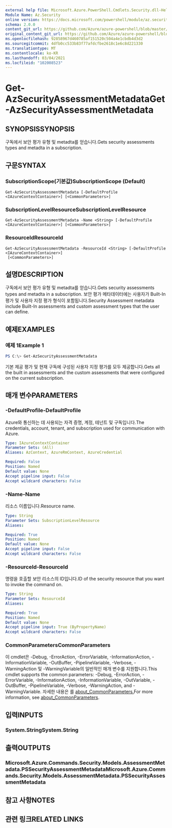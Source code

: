 ```yaml
---
external help file: Microsoft.Azure.PowerShell.Cmdlets.Security.dll-Help.xml
Module Name: Az.Security
online version: https://docs.microsoft.com/powershell/module/az.security/Get-AzSecurityAssessmentMetadata
schema: 2.0.0
content_git_url: https://github.com/Azure/azure-powershell/blob/master/src/Security/Security/help/Get-AzSecurityAssessmentMetadata.md
original_content_git_url: https://github.com/Azure/azure-powershell/blob/master/src/Security/Security/help/Get-AzSecurityAssessmentMetadata.md
ms.openlocfilehash: 92858967d460785af151520c504a4e1cbdb4d3d2
ms.sourcegitcommit: 4dfb0cc533b83f77afdcfbe2618c1e6c8d221330
ms.translationtype: MT
ms.contentlocale: ko-KR
ms.lasthandoff: 03/04/2021
ms.locfileid: "102008523"
---
```

# <span data-ttu-id="82a82-101">Get-AzSecurityAssessmentMetadata</span><span class="sxs-lookup"><span data-stu-id="82a82-101">Get-AzSecurityAssessmentMetadata</span></span>

## <span data-ttu-id="82a82-102">SYNOPSIS</span><span class="sxs-lookup"><span data-stu-id="82a82-102">SYNOPSIS</span></span>
<span data-ttu-id="82a82-103">구독에서 보안 평가 유형 및 metadta를 얻습니다.</span><span class="sxs-lookup"><span data-stu-id="82a82-103">Gets security assessments types and metadta in a subscription.</span></span>

## <span data-ttu-id="82a82-104">구문</span><span class="sxs-lookup"><span data-stu-id="82a82-104">SYNTAX</span></span>

### <span data-ttu-id="82a82-105">SubscriptionScope(기본값)</span><span class="sxs-lookup"><span data-stu-id="82a82-105">SubscriptionScope (Default)</span></span>
```
Get-AzSecurityAssessmentMetadata [-DefaultProfile <IAzureContextContainer>] [<CommonParameters>]
```

### <span data-ttu-id="82a82-106">SubscriptionLevelResource</span><span class="sxs-lookup"><span data-stu-id="82a82-106">SubscriptionLevelResource</span></span>
```
Get-AzSecurityAssessmentMetadata -Name <String> [-DefaultProfile <IAzureContextContainer>] [<CommonParameters>]
```

### <span data-ttu-id="82a82-107">ResourceId</span><span class="sxs-lookup"><span data-stu-id="82a82-107">ResourceId</span></span>
```
Get-AzSecurityAssessmentMetadata -ResourceId <String> [-DefaultProfile <IAzureContextContainer>]
 [<CommonParameters>]
```

## <span data-ttu-id="82a82-108">설명</span><span class="sxs-lookup"><span data-stu-id="82a82-108">DESCRIPTION</span></span>
<span data-ttu-id="82a82-109">구독에서 보안 평가 유형 및 metadta를 얻습니다.</span><span class="sxs-lookup"><span data-stu-id="82a82-109">Gets security assessments types and metadta in a subscription.</span></span> <span data-ttu-id="82a82-110">보안 평가 메타데이터에는 사용자가 Built-In 평가 및 사용자 지정 평가 형식이 포함됩니다.</span><span class="sxs-lookup"><span data-stu-id="82a82-110">Security Assessment metadata include Built-In assessments and custom assessment types that the user can define.</span></span>

## <span data-ttu-id="82a82-111">예제</span><span class="sxs-lookup"><span data-stu-id="82a82-111">EXAMPLES</span></span>

### <span data-ttu-id="82a82-112">예제 1</span><span class="sxs-lookup"><span data-stu-id="82a82-112">Example 1</span></span>
```powershell
PS C:\> Get-AzSecurityAssessmentMetadata
```

<span data-ttu-id="82a82-113">기본 제공 평가 및 현재 구독에 구성된 사용자 지정 평가를 모두 제공합니다.</span><span class="sxs-lookup"><span data-stu-id="82a82-113">Gets all the built in assessments and the custom assessments that were configured on the current subscription.</span></span>

## <span data-ttu-id="82a82-114">매개 변수</span><span class="sxs-lookup"><span data-stu-id="82a82-114">PARAMETERS</span></span>

### <span data-ttu-id="82a82-115">-DefaultProfile</span><span class="sxs-lookup"><span data-stu-id="82a82-115">-DefaultProfile</span></span>
<span data-ttu-id="82a82-116">Azure와 통신하는 데 사용되는 자격 증명, 계정, 테넌트 및 구독입니다.</span><span class="sxs-lookup"><span data-stu-id="82a82-116">The credentials, account, tenant, and subscription used for communication with Azure.</span></span>

```yaml
Type: IAzureContextContainer
Parameter Sets: (All)
Aliases: AzContext, AzureRmContext, AzureCredential

Required: False
Position: Named
Default value: None
Accept pipeline input: False
Accept wildcard characters: False
```

### <span data-ttu-id="82a82-117">-Name</span><span class="sxs-lookup"><span data-stu-id="82a82-117">-Name</span></span>
<span data-ttu-id="82a82-118">리소스 이름입니다.</span><span class="sxs-lookup"><span data-stu-id="82a82-118">Resource name.</span></span>

```yaml
Type: String
Parameter Sets: SubscriptionLevelResource
Aliases:

Required: True
Position: Named
Default value: None
Accept pipeline input: False
Accept wildcard characters: False
```

### <span data-ttu-id="82a82-119">-ResourceId</span><span class="sxs-lookup"><span data-stu-id="82a82-119">-ResourceId</span></span>
<span data-ttu-id="82a82-120">명령을 호출할 보안 리소스의 ID입니다.</span><span class="sxs-lookup"><span data-stu-id="82a82-120">ID of the security resource that you want to invoke the command on.</span></span>

```yaml
Type: String
Parameter Sets: ResourceId
Aliases:

Required: True
Position: Named
Default value: None
Accept pipeline input: True (ByPropertyName)
Accept wildcard characters: False
```

### <span data-ttu-id="82a82-121">CommonParameters</span><span class="sxs-lookup"><span data-stu-id="82a82-121">CommonParameters</span></span>
<span data-ttu-id="82a82-122">이 cmdlet은 -Debug, -ErrorAction, -ErrorVariable, -InformationAction, -InformationVariable, -OutBuffer, -PipelineVariable, -Verbose, -WarningAction 및 -WarningVariable의 일반적인 매개 변수를 지원합니다.</span><span class="sxs-lookup"><span data-stu-id="82a82-122">This cmdlet supports the common parameters: -Debug, -ErrorAction, -ErrorVariable, -InformationAction, -InformationVariable, -OutVariable, -OutBuffer, -PipelineVariable, -Verbose, -WarningAction, and -WarningVariable.</span></span> <span data-ttu-id="82a82-123">자세한 내용은 를 [about_CommonParameters.](http://go.microsoft.com/fwlink/?LinkID=113216)</span><span class="sxs-lookup"><span data-stu-id="82a82-123">For more information, see [about_CommonParameters](http://go.microsoft.com/fwlink/?LinkID=113216).</span></span>

## <span data-ttu-id="82a82-124">입력</span><span class="sxs-lookup"><span data-stu-id="82a82-124">INPUTS</span></span>

### <span data-ttu-id="82a82-125">System.String</span><span class="sxs-lookup"><span data-stu-id="82a82-125">System.String</span></span>

## <span data-ttu-id="82a82-126">출력</span><span class="sxs-lookup"><span data-stu-id="82a82-126">OUTPUTS</span></span>

### <span data-ttu-id="82a82-127">Microsoft.Azure.Commands.Security.Models.AssessmentMetadata.PSSecurityAssessmentMetadata</span><span class="sxs-lookup"><span data-stu-id="82a82-127">Microsoft.Azure.Commands.Security.Models.AssessmentMetadata.PSSecurityAssessmentMetadata</span></span>

## <span data-ttu-id="82a82-128">참고 사항</span><span class="sxs-lookup"><span data-stu-id="82a82-128">NOTES</span></span>

## <span data-ttu-id="82a82-129">관련 링크</span><span class="sxs-lookup"><span data-stu-id="82a82-129">RELATED LINKS</span></span>
